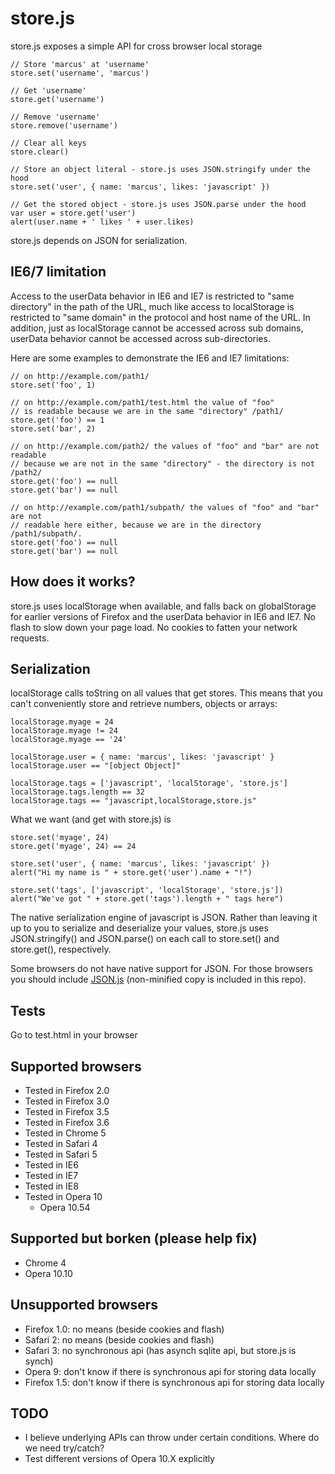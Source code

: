 store.js
========

store.js exposes a simple API for cross browser local storage

	// Store 'marcus' at 'username'
	store.set('username', 'marcus')
	
	// Get 'username'
	store.get('username')
	
	// Remove 'username'
	store.remove('username')
	
	// Clear all keys
	store.clear()
	
	// Store an object literal - store.js uses JSON.stringify under the hood
	store.set('user', { name: 'marcus', likes: 'javascript' })
	
	// Get the stored object - store.js uses JSON.parse under the hood
	var user = store.get('user')
	alert(user.name + ' likes ' + user.likes)

store.js depends on JSON for serialization.

IE6/7 limitation
----------------
Access to the userData behavior in IE6 and IE7 is restricted to "same directory" in the path of the URL, much like access to localStorage is restricted to "same domain" in the protocol and host name of the URL. In addition, just as localStorage cannot be accessed across sub domains, userData behavior cannot be accessed across sub-directories.

Here are some examples to demonstrate the IE6 and IE7 limitations:

	// on http://example.com/path1/
	store.set('foo', 1)
	
	// on http://example.com/path1/test.html the value of "foo"
	// is readable because we are in the same "directory" /path1/
	store.get('foo') == 1
	store.set('bar', 2)
	
	// on http://example.com/path2/ the values of "foo" and "bar" are not readable
	// because we are not in the same "directory" - the directory is not /path2/
	store.get('foo') == null
	store.get('bar') == null

	// on http://example.com/path1/subpath/ the values of "foo" and "bar" are not
	// readable here either, because we are in the directory /path1/subpath/.
	store.get('foo') == null
	store.get('bar') == null

How does it works?
------------------
store.js uses localStorage when available, and falls back on globalStorage for earlier versions of Firefox and the userData behavior in IE6 and IE7.
No flash to slow down your page load. No cookies to fatten your network requests.

Serialization
-------------
localStorage calls toString on all values that get stores. This means that you can't conveniently store and retrieve numbers, objects or arrays:

	localStorage.myage = 24
	localStorage.myage != 24
	localStorage.myage == '24'
	
	localStorage.user = { name: 'marcus', likes: 'javascript' }
	localStorage.user == "[object Object]"
	
	localStorage.tags = ['javascript', 'localStorage', 'store.js']
	localStorage.tags.length == 32
	localStorage.tags == "javascript,localStorage,store.js"

What we want (and get with store.js) is

	store.set('myage', 24)
	store.get('myage', 24) == 24
	
	store.set('user', { name: 'marcus', likes: 'javascript' })
	alert("Hi my name is " + store.get('user').name + "!")
	
	store.set('tags', ['javascript', 'localStorage', 'store.js'])
	alert("We've got " + store.get('tags').length + " tags here")

The native serialization engine of javascript is JSON. Rather than leaving it up to you to serialize and deserialize your values, store.js uses JSON.stringify() and JSON.parse() on each call to store.set() and store.get(), respectively.

Some browsers do not have native support for JSON. For those browsers you should include [JSON.js] (non-minified copy is included in this repo).

Tests
-----
Go to test.html in your browser

Supported browsers
------------------
 - Tested in Firefox 2.0
 - Tested in Firefox 3.0
 - Tested in Firefox 3.5
 - Tested in Firefox 3.6
 - Tested in Chrome 5
 - Tested in Safari 4
 - Tested in Safari 5
 - Tested in IE6
 - Tested in IE7
 - Tested in IE8
 - Tested in Opera 10
   - Opera 10.54

Supported but borken (please help fix)
--------------------------------------
 - Chrome 4
 - Opera 10.10

Unsupported browsers
-------------------
 - Firefox 1.0: no means (beside cookies and flash)
 - Safari 2: no means (beside cookies and flash)
 - Safari 3: no synchronous api (has asynch sqlite api, but store.js is synch)
 - Opera 9: don't know if there is synchronous api for storing data locally
 - Firefox 1.5: don't know if there is synchronous api for storing data locally

TODO
----
 - I believe underlying APIs can throw under certain conditions. Where do we need try/catch?
 - Test different versions of Opera 10.X explicitly


  [JSON.js]: http://www.json.org/json2.js